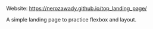 Website: https://nerozawady.github.io/top_landing_page/

A simple landing page to practice flexbox and layout.